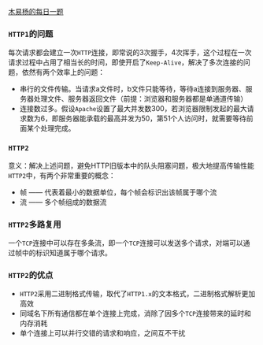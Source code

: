 [木易杨的每日一题](https://github.com/Advanced-Frontend/Daily-Interview-Question/issues/14)
### `HTTP1`的问题
每次请求都会建立一次`HTTP`连接，即常说的3次握手，4次挥手，这个过程在一次请求过程中占用了相当长的时间，即使开启了`Keep-Alive`，解决了多次连接的问题，依然有两个效率上的问题：
+ 串行的文件传输。当请求a文件时，b文件只能等待，等待a连接到服务器、服务器处理文件、服务器返回文件（前提：浏览器和服务器都是单通道传输）
+ 连接数过多。假设`Apache`设置了最大并发数300，若浏览器限制发起的最大请求数为6，即服务器能承载的最高并发为50，第51个人访问时，就需要等待前面某个处理完成。

### `HTTP2`
意义：解决上述问题，避免HTTP旧版本中的队头阻塞问题，极大地提高传输性能
`HTTP2`中，有两个非常重要的概念：
+ 帧 —— 代表着最小的数据单位，每个帧会标识出该帧属于哪个流
+ 流 —— 多个帧组成的数据流

### `HTTP2`多路复用
一个`TCP`连接中可以存在多条流，即一个`TCP`连接可以发送多个请求，对端可以通过帧中的标识知道属于哪个请求。

### `HTTP2`的优点
+ `HTTP2`采用二进制格式传输，取代了`HTTP1.x`的文本格式，二进制格式解析更加高效
+ 同域名下所有通信都在单个连接上完成，消除了因多个`TCP`连接带来的延时和内存消耗
+ 单个连接上可以并行交错的请求和响应，之间互不干扰